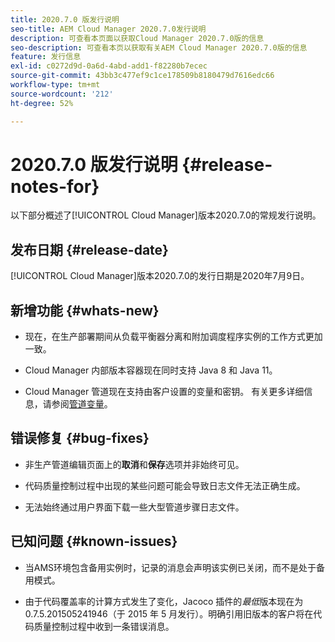 ```yaml
---
title: 2020.7.0 版发行说明
seo-title: AEM Cloud Manager 2020.7.0发行说明
description: 可查看本页面以获取Cloud Manager 2020.7.0版的信息
seo-description: 可查看本页以获取有关AEM Cloud Manager 2020.7.0版的信息
feature: 发行信息
exl-id: c0272d9d-0a6d-4abd-add1-f82280b7ecec
source-git-commit: 43bb3c477ef9c1ce178509b8180479d7616edc66
workflow-type: tm+mt
source-wordcount: '212'
ht-degree: 52%

---
```


# 2020.7.0 版发行说明 {#release-notes-for}

以下部分概述了[!UICONTROL Cloud Manager]版本2020.7.0的常规发行说明。

## 发布日期 {#release-date}

[!UICONTROL Cloud Manager]版本2020.7.0的发行日期是2020年7月9日。

## 新增功能 {#whats-new}

* 现在，在生产部署期间从负载平衡器分离和附加调度程序实例的工作方式更加一致。

* Cloud Manager 内部版本容器现在同时支持 Java 8 和 Java 11。

* Cloud Manager 管道现在支持由客户设置的变量和密钥。
有关更多详细信息，请参阅[管道变量](/help/using/build-environment-details.md#pipeline-variables)。

## 错误修复 {#bug-fixes}

* 非生产管道编辑页面上的&#x200B;**取消**&#x200B;和&#x200B;**保存**&#x200B;选项并非始终可见。

* 代码质量控制过程中出现的某些问题可能会导致日志文件无法正确生成。

* 无法始终通过用户界面下载一些大型管道步骤日志文件。

## 已知问题 {#known-issues}

* 当AMS环境包含备用实例时，记录的消息会声明该实例已关闭，而不是处于备用模式。

* 由于代码覆盖率的计算方式发生了变化，Jacoco 插件的&#x200B;_最低_&#x200B;版本现在为 0.7.5.201505241946（于 2015 年 5 月发行）。明确引用旧版本的客户将在代码质量控制过程中收到一条错误消息。
